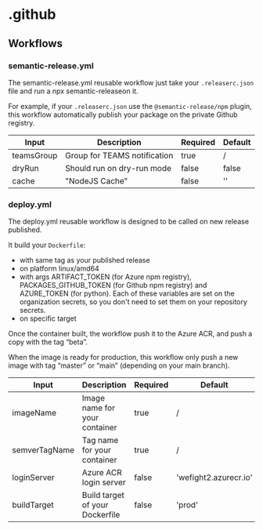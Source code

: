 # .github

## Workflows

### semantic-release.yml

The semantic-release.yml reusable workflow just take your `.releaserc.json` file and run a npx semantic-releaseon it.

For example, if your `.releaserc.json` use the `@semantic-release/npm` plugin, this workflow automatically publish your package on the private Github registry.

| Input      | Description                  | Required | Default |
| ---------- | ---------------------------- | -------- | ------- |
| teamsGroup | Group for TEAMS notification | true     | /       |
| dryRun     | Should run on dry-run mode   | false    | false   |
| cache      | "NodeJS Cache"               | false    | ''      |

### deploy.yml

The deploy.yml reusable workflow is designed to be called on new release published.

It build your `Dockerfile`:

- with same tag as your published release
- on platform linux/amd64
- with args ARTIFACT_TOKEN (for Azure npm registry), PACKAGES_GITHUB_TOKEN (for Github npm registry) and AZURE_TOKEN (for python). Each of these variables are set on the organization secrets, so you don't need to set them on your repository secrets.
- on specific target

Once the container built, the workflow push it to the Azure ACR, and push a copy with the tag “beta”.

When the image is ready for production, this workflow only push a new image with tag “master” or “main” (depending on your main branch).

| Input         | Description                     | Required | Default               |
| ------------- | ------------------------------- | -------- | --------------------- |
| imageName     | Image name for your container   | true     | /                     |
| semverTagName | Tag name for your container     | true     | /                     |
| loginServer   | Azure ACR login server          | false    | 'wefight2.azurecr.io' |
| buildTarget   | Build target of your Dockerfile | false    | 'prod'                |
